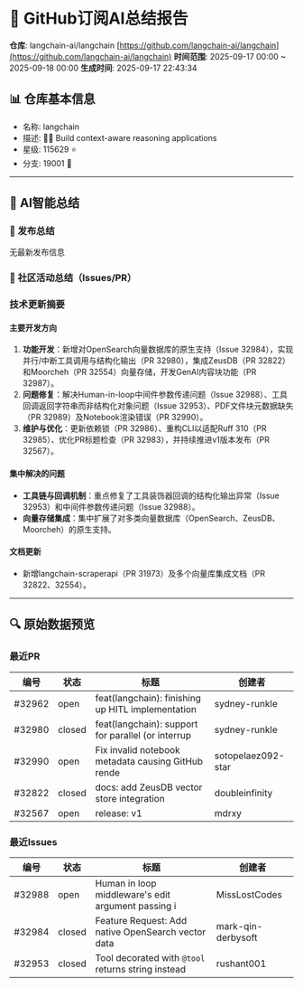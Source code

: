 # 🤖 GitHub订阅AI总结报告
**仓库**: langchain-ai/langchain [https://github.com/langchain-ai/langchain](https://github.com/langchain-ai/langchain)
**时间范围**: 2025-09-17 00:00 ~ 2025-09-18 00:00
**生成时间**: 2025-09-17 22:43:34

## 📊 仓库基本信息
- 名称: langchain
- 描述: 🦜🔗 Build context-aware reasoning applications
- 星级: 115629 ⭐
- 分支: 19001 🍴

---
## 📝 AI智能总结
### 🔖 发布总结
无最新发布信息

### 📢 社区活动总结（Issues/PR）
### 技术更新摘要

#### 主要开发方向
1. **功能开发**：新增对OpenSearch向量数据库的原生支持（Issue 32984），实现并行/中断工具调用与结构化输出（PR 32980），集成ZeusDB（PR 32822）和Moorcheh（PR 32554）向量存储，开发GenAI内容块功能（PR 32987）。
2. **问题修复**：解决Human-in-loop中间件参数传递问题（Issue 32988）、工具回调返回字符串而非结构化对象问题（Issue 32953）、PDF文件块元数据缺失（PR 32989）及Notebook渲染错误（PR 32990）。
3. **维护与优化**：更新依赖锁（PR 32986）、重构CLI以适配Ruff 310（PR 32985）、优化PR标题检查（PR 32983），并持续推进v1版本发布（PR 32567）。

#### 集中解决的问题
- **工具链与回调机制**：重点修复了工具装饰器回调的结构化输出异常（Issue 32953）和中间件参数传递问题（Issue 32988）。
- **向量存储集成**：集中扩展了对多类向量数据库（OpenSearch、ZeusDB、Moorcheh）的原生支持。

#### 文档更新
- 新增langchain-scraperapi（PR 31973）及多个向量库集成文档（PR 32822、32554）。

---

## 🔍 原始数据预览
### 最近PR
| 编号 | 状态 | 标题 | 创建者 |
|------|------|------|--------|
| #32962 | open | feat(langchain): finishing up HITL implementation | sydney-runkle |
| #32980 | closed | feat(langchain): support for parallel (or interrup | sydney-runkle |
| #32990 | open | Fix invalid notebook metadata causing GitHub rende | sotopelaez092-star |
| #32822 | closed | docs: add ZeusDB vector store integration | doubleinfinity |
| #32567 | open | release: v1 | mdrxy |

### 最近Issues
| 编号 | 状态 | 标题 | 创建者 |
|------|------|------|--------|
| #32988 | open | Human in loop middleware's edit argument passing i | MissLostCodes |
| #32984 | closed | Feature Request: Add native OpenSearch vector data | mark-qin-derbysoft |
| #32953 | closed | Tool decorated with `@tool` returns string instead | rushant001 |
